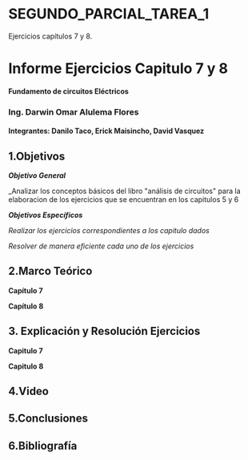 # SEGUNDO_PARCIAL_TAREA_1
Ejercicios capítulos 7 y 8.

# Informe Ejercicios Capitulo 7 y 8
#### Fundamento de circuitos Eléctricos 
### Ing. Darwin Omar Alulema Flores

#### Integrantes: Danilo Taco, Erick Maisincho, David Vasquez

## 1.Objetivos
***Objetivo General***

_Analizar los conceptos básicos del libro "análisis de circuitos" para la elaboracion de los ejercicios que se encuentran en los capitulos 5 y 6

***Objetivos Específicos***

_Realizar los ejercicios correspondientes a los capitulo dados_

_Resolver de manera eficiente cada uno de los ejercicios_


## 2.Marco Teórico

**Capítulo 7**

**Capítulo 8**


## 3. Explicación y Resolución Ejercicios
**Capitulo 7**

**Capitulo 8**

## 4.Video



## 5.Conclusiones



## 6.Bibliografía 

